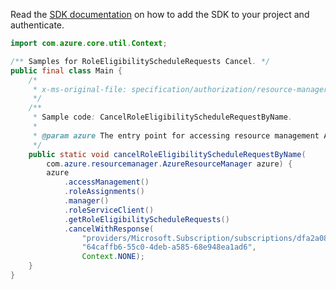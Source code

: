 Read the [SDK documentation](https://github.com/Azure/azure-sdk-for-java/blob/azure-resourcemanager_2.15.0/sdk/resourcemanager/azure-resourcemanager/README.md) on how to add the SDK to your project and authenticate.

```java
import com.azure.core.util.Context;

/** Samples for RoleEligibilityScheduleRequests Cancel. */
public final class Main {
    /*
     * x-ms-original-file: specification/authorization/resource-manager/Microsoft.Authorization/stable/2020-10-01/examples/CancelRoleEligibilityScheduleRequestByName.json
     */
    /**
     * Sample code: CancelRoleEligibilityScheduleRequestByName.
     *
     * @param azure The entry point for accessing resource management APIs in Azure.
     */
    public static void cancelRoleEligibilityScheduleRequestByName(
        com.azure.resourcemanager.AzureResourceManager azure) {
        azure
            .accessManagement()
            .roleAssignments()
            .manager()
            .roleServiceClient()
            .getRoleEligibilityScheduleRequests()
            .cancelWithResponse(
                "providers/Microsoft.Subscription/subscriptions/dfa2a084-766f-4003-8ae1-c4aeb893a99f",
                "64caffb6-55c0-4deb-a585-68e948ea1ad6",
                Context.NONE);
    }
}
```

